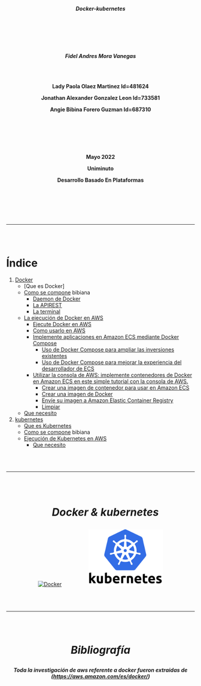 [comment]: # (creacion de la hoja de presentacion)

***<p align = "center">Docker-kubernetes</p>***  
### ㅤㅤ
### ㅤㅤ
***<p align = "center">Fidel Andres Mora Vanegas</p>***
### ㅤㅤ
**<p align = "center">Lady Paola Olaez Martinez Id=481624</p>**
**<p align = "center">Jonathan Alexander Gonzalez Leon Id=733581</p>**
**<p align = "center">Angie Bibina Forero Guzman Id=687310</p>**
### ㅤㅤ
### ㅤㅤ
**<p align = "center">Mayo 2022</p>**
**<p align = "center">Uniminuto</p>**
**<p align = "center">Desarrollo Basado En Plataformas</p>**
### ㅤㅤ
### ㅤ
---
### ㅤ
[comment]: # (Creacion del indice)
# **Índice**
1. [Docker] 
      - [Que es Docker]
      - [Como se compone] bibiana
         - [Daemon de Docker](#id1)
         - [La APIREST](#id2)
         - [La terminal](#id3)
      - [La ejecución de Docker en AWS]
         - [Ejecute Docker en AWS]
         - [Como usarlo en AWS] 
         - [Implemente aplicaciones en Amazon ECS mediante Docker Compose] 
            - [Uso de Docker Compose para ampliar las inversiones existentes]
            - [Uso de Docker Compose para mejorar la experiencia del desarrollador de ECS]
         - [Utilizar la consola de AWS: implemente contenedores de Docker en Amazon ECS en este simple tutorial con la consola de AWS.]
            - [Crear una imagen de contenedor para usar en Amazon ECS]
            - [Crear una imagen de Docker]
            - [Envíe su imagen a Amazon Elastic Container Registry]
            - [Limpiar]
      - [Que necesito]
3. [kubernetes](#id2)
      - [Que es Kubernetes]
      - [Como se compone](#id1)  bibiana
      - [Ejecución de Kubernetes en AWS]
          - [Que necesito](#id1)
 
[Docker]: https://github.com/Jonathan-9914/Docker-kubernetes/blob/main/Docker.md
[que es]:https://github.com/Jonathan-9914/Docker-kubernetes/blob/main/Docker.md#text
[Como se compone]:https://github.com/Jonathan-9914/Docker-kubernetes/blob/main/Docker.md#contenido

<!-- indice de aws de docker-->
[La ejecución de Docker en AWS]:https://github.com/Jonathan-9914/Docker-kubernetes/blob/main/Docker.md#la-ejecuci%C3%B3n-de-docker-en-aws
[Ejecute Docker en AWS]:https://github.com/Jonathan-9914/Docker-kubernetes/blob/main/Docker.md#ejecute-docker-en-aws
[Como usarlo en AWS]:https://github.com/Jonathan-9914/Docker-kubernetes/blob/main/Docker.md#como-usarlo-en-aws 
[Implemente aplicaciones en Amazon ECS mediante Docker Compose]:https://github.com/Jonathan-9914/Docker-kubernetes/blob/main/Docker.md#implemente-aplicaciones-en-amazon-ecs-mediante-docker-compose 
[Uso de Docker Compose para ampliar las inversiones existentes]:https://github.com/Jonathan-9914/Docker-kubernetes/blob/main/Docker.md#uso-de-docker-compose-para-ampliar-las-inversiones-existentes
[Uso de Docker Compose para mejorar la experiencia del desarrollador de ECS]:https://github.com/Jonathan-9914/Docker-kubernetes/blob/main/Docker.md#uso-de-docker-compose-para-mejorar-la-experiencia-del-desarrollador-de-ecs
[Utilizar la consola de AWS: implemente contenedores de Docker en Amazon ECS en este simple tutorial con la consola de AWS.]:https://github.com/Jonathan-9914/Docker-kubernetes/blob/main/Docker.md#utilizar-la-consola-de-aws-implemente-contenedores-de-docker-en-amazon-ecs-en-este-simple-tutorial-con-la-consola-de-aws
[Crear una imagen de contenedor para usar en Amazon ECS]:https://github.com/Jonathan-9914/Docker-kubernetes/blob/main/Docker.md#crear-una-imagen-de-contenedor-para-usar-en-amazon-ecs
[Crear una imagen de Docker]:https://github.com/Jonathan-9914/Docker-kubernetes/blob/main/Docker.md#crear-una-imagen-de-docker
[Envíe su imagen a Amazon Elastic Container Registry]:https://github.com/Jonathan-9914/Docker-kubernetes/blob/main/Docker.md#env%C3%ADe-su-imagen-a-amazon-elastic-container-registry
[Limpiar]:https://github.com/Jonathan-9914/Docker-kubernetes/blob/main/Docker.md#limpiar
[Que necesito]:https://github.com/Jonathan-9914/Docker-kubernetes/blob/main/Docker.md#que-necesito

<!-- indice kubernetes-->
[Que es Kubernetes]:https://github.com/Jonathan-9914/Docker-kubernetes/blob/main/Kubernetes.md#que-es-kubernetes

<!-- indice de aws de Kubernetes-->
[Ejecución de Kubernetes en AWS]:https://github.com/Jonathan-9914/Docker-kubernetes/blob/main/Kubernetes.md#ejecuci%C3%B3n-de-kubernetes-en-aws


### ㅤ
---
### ㅤ

# ***<p align = "center"> ㅤDocker & kubernetes</p>***

<div align="center" style="vertical-align:center" >
<div align="" style="vertical-align:center">
<a href="https://github.com/Jonathan-9914/Docker-kubernetes/blob/main/Docker.md#Docker"><img width="250" align="vertical-align:middle" src="https://1000marcas.net/wp-content/uploads/2021/05/Docker-Logo-2013.png" alt="Docker"></a> ㅤ ㅤ ㅤ ㅤ
<a href="https://github.com/Jonathan-9914/Docker-kubernetes/blob/main/Kubernetes.md#Kubernetes"><img width="200" align="vertical-align:middle" src="/src/img/kubernetes.png" alt="Kubernetes"></a></div>
</div>

### ㅤ
---
### ㅤ

# ***<p align = "center">Bibliografía</p>***

***<p align = "center">Toda la investigación de aws referente a docker fueron extraidas de (https://aws.amazon.com/es/docker/) </p>***




